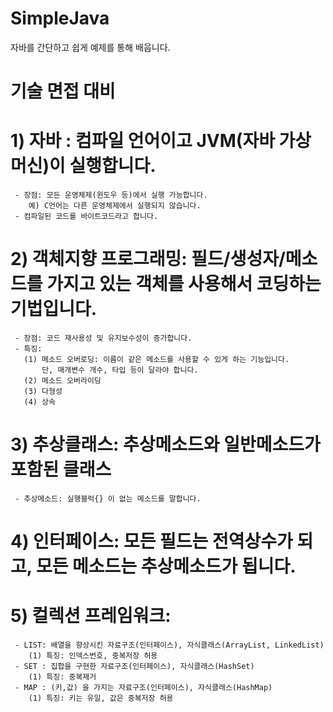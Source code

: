 # SimpleJava
자바를 간단하고 쉽게 예제를 통해 배웁니다.
# 기술 면접 대비
# 1) 자바 : 컴파일 언어이고 JVM(자바 가상머신)이 실행합니다.
     - 장점: 모든 운영체제(윈도우 등)에서 실행 가능합니다.
        예) C언어는 다른 운영체제에서 실행되지 않습니다.
     - 컴파일된 코드를 바이트코드라고 합니다.
# 2) 객체지향 프로그래밍: 필드/생성자/메소드를 가지고 있는 객체를 사용해서 코딩하는 기법입니다.
     - 장점: 코드 재사용성 및 유지보수성이 증가합니다.
     - 특징: 
       (1) 메소드 오버로딩: 이름이 같은 메소드를 사용할 수 있게 하는 기능입니다.
           단, 매개변수 개수, 타입 등이 달라야 합니다.
       (2) 메소드 오버라이딩
       (3) 다형성
       (4) 상속
# 3) 추상클래스: 추상메소드와 일반메소드가 포함된 클래스
     - 추상메소드: 실행블럭{} 이 없는 메소드를 말합니다.
# 4) 인터페이스: 모든 필드는 전역상수가 되고, 모든 메소드는 추상메소드가 됩니다.
# 5) 컬렉션 프레임워크:
     - LIST: 배열을 향상시킨 자료구조(인터페이스), 자식클래스(ArrayList, LinkedList)
        (1) 특징: 인덱스번호, 중복저장 허용
     - SET : 집합을 구현한 자료구조(인터페이스), 자식클래스(HashSet)
        (1) 특징: 중복제거
     - MAP : (키,값) 을 가지는 자료구조(인터페이스), 자식클래스(HashMap)
        (1) 특징: 키는 유일, 값은 중복저장 허용
